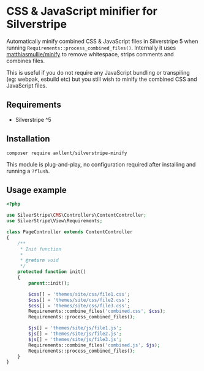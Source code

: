 # CSS & JavaScript minifier for Silverstripe

Automatically minify combined CSS & JavaScript files in Silverstripe 5 when running `Requirements::process_combined_files()`.
Internally it uses [matthiasmullie/minify](https://github.com/matthiasmullie/minify) to remove whitespace, strips comments and combines files.

This is useful if you do not require any JavaScript bundling or transpiling (eg: webpak, esbuild etc) but you still wish to minify the combined CSS and JavaScript files.


## Requirements

- Silverstripe ^5


## Installation

```shell
composer require axllent/silverstripe-minify
```

This module is plug-and-play, no configuration required after installing and running a `?flush`.


## Usage example

```php
<?php

use SilverStripe\CMS\Controllers\ContentController;
use SilverStripe\View\Requirements;

class PageController extends ContentController
{
    /**
     * Init function
     *
     * @return void
     */
    protected function init()
    {
        parent::init();

        $css[] = 'themes/site/css/file1.css';
        $css[] = 'themes/site/css/file2.css';
        $css[] = 'themes/site/css/file3.css';
        Requirements::combine_files('combined.css', $css);
        Requirements::process_combined_files();

        $js[] = 'themes/site/js/file1.js';
        $js[] = 'themes/site/js/file2.js';
        $js[] = 'themes/site/js/file3.js';
        Requirements::combine_files('combined.js', $js);
        Requirements::process_combined_files();
    }
}

```
